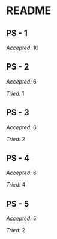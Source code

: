 # README
## PS - 1
_Accepted:_ $10$

## PS - 2
_Accepted:_ $6$

_Tried:_ $1$

## PS - 3
_Accepted:_ $6$

_Tried:_ $2$

## PS - 4
_Accepted:_ $6$

_Tried:_ $4$

## PS - 5
_Accepted:_ $5$

_Tried:_ $2$
